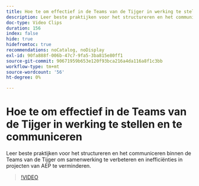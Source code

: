 ```yaml
---
title: Hoe te om effectief in de Teams van de Tijger in werking te stellen en te communiceren
description: Leer beste praktijken voor het structureren en het communiceren binnen de Teams van de Tijger om samenwerking te verbeteren en inefficiënties in projecten van AEP te verminderen.
doc-type: Video Clips
duration: 156
index: false
hide: true
hidefromtoc: true
recommendations: noCatalog, noDisplay
exl-id: 90fa888f-006b-47c7-9fa5-3ba815e80ff1
source-git-commit: 90671959b653e120f93bca216a4da116a8f1c3bb
workflow-type: tm+mt
source-wordcount: '56'
ht-degree: 0%

---
```


# Hoe te om effectief in de Teams van de Tijger in werking te stellen en te communiceren

Leer beste praktijken voor het structureren en het communiceren binnen de Teams van de Tijger om samenwerking te verbeteren en inefficiënties in projecten van AEP te verminderen.

<!-- 62_S926_3442625_155_how-to-operate-and-communicate-effectively-in-tiger-teams -->
>[!VIDEO](https://video.tv.adobe.com/v/3458270/?learn=on&enablevpops=true)
